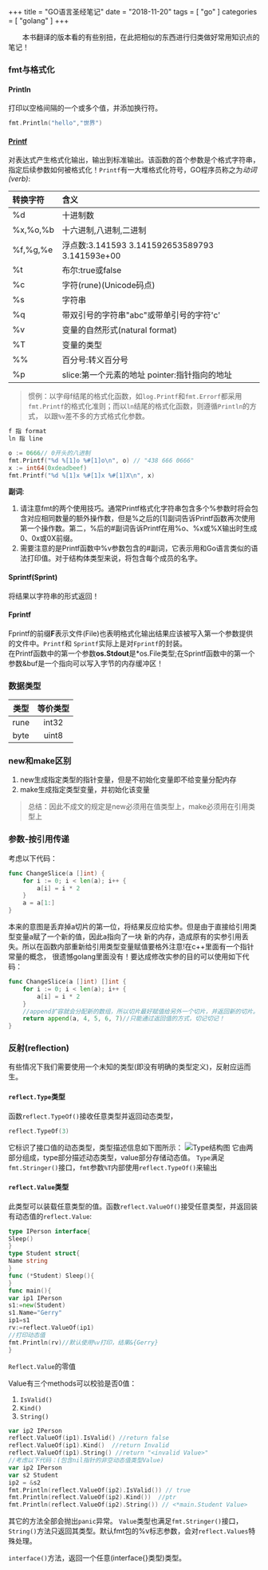 +++
title = "GO语言圣经笔记"
date = "2018-11-20"
tags = [ "go" ]
categories = [ "golang" ]
+++

　　本书翻译的版本看的有些别扭，在此把相似的东西进行归类做好常用知识点的笔记！
<!--more-->
### fmt与格式化

#### Println
打印以空格间隔的一个或多个值，并添加换行符。
```go
fmt.Println("hello","世界")
```

#### [Printf](https://golang.org/pkg/fmt/ '点我访问')
对表达式产生格式化输出，输出到标准输出。该函数的首个参数是个格式字符串，指定后续参数如何被格式化！`Printf`有一大堆格式化符号，GO程序员称之为*动词(verb)*:

|转换字符|含义|
|:---|:---|
|%d|十进制数|
|%x,%o,%b|十六进制,八进制,二进制|
|%f,%g,%e|浮点数:3.141593 3.141592653589793 3.141593e+00|
|%t|布尔:true或false|
|%c|字符(rune)(Unicode码点)|
|%s|字符串|
|%q|带双引号的字符串"abc"或带单引号的字符'c'|
|%v|变量的自然形式(natural format)|
|%T|变量的类型|
|%%|百分号:转义百分号|
|%p|slice:第一个元素的地址 pointer:指针指向的地址|

>惯例：以字母f结尾的格式化函数，如`log.Printf`和`fmt.Errorf`都采用`fmt.Printf`的格式化准则；而以`ln`结尾的格式化函数，则遵循`Println`的方式，
以跟`%v`差不多的方式格式化参数。

```go
f 指 format
ln 指 line
```

```go
o := 0666// 0开头的八进制
fmt.Printf("%d %[1]o %#[1]o\n", o) // "438 666 0666"
x := int64(0xdeadbeef)
fmt.Printf("%d %[1]x %#[1]x %#[1]X\n", x)
```

**副词**:
1. 请注意fmt的两个使用技巧。通常Printf格式化字符串包含多个%参数时将会包含对应相同数量的额外操作数，但是%之后的[1]副词告诉Printf函数再次使用第一个操作数。第二，%后的#副词告诉Printf在用%o、%x或%X输出时生成0、0x或0X前缀。
2. 需要注意的是Printf函数中%v参数包含的#副词，它表示用和Go语言类似的语法打印值。对于结构体类型来说，将包含每个成员的名字。

#### Sprintf(Sprint)
将结果以字符串的形式返回！

#### Fprintf
Fprintf的前缀**F**表示文件(File)也表明格式化输出结果应该被写入第一个参数提供的文件中。`Printf`和
`Sprintf`实际上是对`Fprintf`的封装。  
在Printf函数中的第一个参数**os.Stdout**是\*os.File类型;在Sprintf函数中的第一个参数&buf是一个指向可以写入字节的内存缓冲区！

### 数据类型

|类型|等价类型|
|:---:|:---:|
|rune|int32|
|byte|uint8|

### new和make区别

1. new生成指定类型的指针变量，但是不初始化变量即不给变量分配内存
2. make生成指定类型变量，并初始化该变量

>总结：因此不成文的规定是new必须用在值类型上，make必须用在引用类型上

### 参数-按引用传递
考虑以下代码：

```go
func ChangeSlice(a []int) {
	for i := 0; i < len(a); i++ {
		a[i] = i * 2
	}
	a = a[1:]
}
```

本来的意图是丢弃掉a切片的第一位，将结果反应给实参。但是由于直接给引用类型变量a赋了一个新的值，因此a指向了一块
新的内存，造成原有的实参引用丢失。所以在函数内部重新给引用类型变量赋值要格外注意!在c++里面有一个指针常量的概念，
很遗憾golang里面没有！要达成修改实参的目的可以使用如下代码：

```go
func ChangeSlice(a []int) []int {
	for i := 0; i < len(a); i++ {
		a[i] = i * 2
	}
	//append扩容就会分配新的数组，所以切片最好赋值给另外一个切片，并返回新的切片。
	return append(a, 4, 5, 6, 7)//只能通过返回值的方式，切记切记！
}
```

### 反射(reflection)

有些情况下我们需要使用一个未知的类型(即没有明确的类型定义)，反射应运而生。

#### `reflect.Type`类型

函数`reflect.TypeOf()`接收任意类型并返回动态类型，

```go
reflect.TypeOf(3)
```

它标识了接口值的动态类型，类型描述信息如下图所示：
![Type结构图](../pictures/20190722104901.png "点我访问")
它由两部分组成，type部分描述动态类型，value部分存储动态值。
`Type`满足`fmt.Stringer()`接口，`fmt`参数`%T`内部使用`reflect.TypeOf()`来输出

#### `reflect.Value`类型

此类型可以装载任意类型的值。函数`reflect.ValueOf()`接受任意类型，并返回装有动态值的`reflect.Value`:

```go
type IPerson interface{
Sleep()
}
type Student struct{
Name string
}
func (*Student) Sleep(){
}
func main(){
var ip1 IPerson
s1:=new(Student)
s1.Name="Gerry"
ip1=s1
rv:=reflect.ValueOf(ip1)
//打印动态值
fmt.Println(rv)//默认使用%v打印，结果&{Gerry}
}
```

`Reflect.Value`的零值

Value有三个methods可以校验是否0值：

1. `IsValid()`
2. `Kind()`
3. `String()`

```go
var ip2 IPerson
reflect.ValueOf(ip1).IsValid() //return false
reflect.ValueOf(ip1).Kind()  //return Invalid
reflect.ValueOf(ip1).String() //return "<invalid Value>" 
//考虑以下代码：(包含nil指针的非空动态值类型Value)
var ip2 IPerson
var s2 Student
ip2 = &s2
fmt.Println(reflect.ValueOf(ip2).IsValid()) // true
fmt.Println(reflect.ValueOf(ip2).Kind())  //ptr
fmt.Println(reflect.ValueOf(ip2).String()) // <*main.Student Value>
```

其它的方法全部会抛出`panic`异常。
`Value`类型也满足`fmt.Stringer()`接口，`String()`方法只返回其类型。默认fmt包的%v标志参数，会对`reflect.Values`特殊处理。

`interface()`方法，返回一个任意(interface{}类型)类型。
